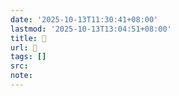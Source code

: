 ```yaml
---
date: '2025-10-13T11:30:41+08:00'
lastmod: '2025-10-13T13:04:51+08:00'
title: 󰦰
url: 󰦰
tags: []
src:
note:
---
```

